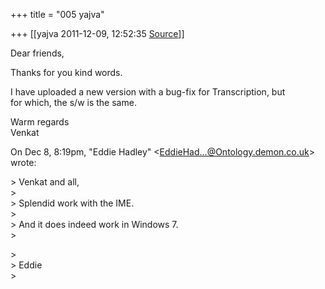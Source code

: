 +++
title = "005 yajva"

+++
[[yajva	2011-12-09, 12:52:35 [Source](https://groups.google.com/g/samskrita/c/fzOLGvpgqjY)]]



Dear friends,

Thanks for you kind words.

I have uploaded a new version with a bug-fix for Transcription, but  
for which, the s/w is the same.

Warm regards  
Venkat

On Dec 8, 8:19pm, "Eddie Hadley" \<[EddieHad...@Ontology.demon.co.uk]()\>  
wrote:

  
\> Venkat and all,  
\>  
\> Splendid work with the IME.  
\>  
\> And it does indeed work in Windows 7.  
\>

\>  
\> Eddie  
\>  

